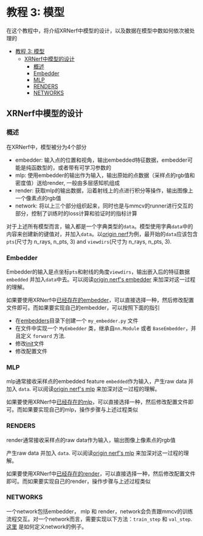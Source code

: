 # 教程 3: 模型

在这个教程中，将介绍XRNerf中模型的设计，以及数据在模型中数如何依次被处理的
<!-- TOC -->

- [教程 3: 模型](#教程-3-模型)
  - [XRNerf中模型的设计](#xrnerf中模型的设计)
    - [概述](#概述)
    - [Embedder](#embedder)
    - [MLP](#mlp)
    - [RENDERS](#renders)
    - [NETWORKS](#networks)

<!-- TOC -->

## XRNerf中模型的设计

### 概述
在XRNerf中，模型被分为4个部分
- embedder: 输入点的位置和视角，输出embedded特征数据，embedder可能是纯函数型的，或者带有可学习参数的
- mlp: 使用embedder的输出作为输入，输出原始的点数据（采样点的rgb值和密度值）送给render, 一般由多层感知机组成
- render: 获取mlp的输出数据，沿着射线上的点进行积分等操作，输出图像上一个像素点的rgb值
- network: 将以上三个部分组织起来，同时也是与mmcv的runner进行交互的部分，控制了训练时的loss计算和验证时的指标计算

对于上述所有模型而言，输入都是一个字典类型的`data`。模型使用字典`data`中的内容来创建新的键值对，并加入`data`。以[origin nerf](../../../configs/nerfs/nerf_blender_base01.py)为例，最开始的`data`应该包含`pts`(尺寸为 n_rays, n_pts, 3) and `viewdirs`(尺寸为 n_rays, n_pts, 3).

### Embedder
Embedder的输入是点坐标`pts`和射线的角度`viewdirs`，输出嵌入后的特征数据 `embedded` 并加入`data`中去。可以阅读[origin nerf's embedder](../../../xrnerf/models/embedders/base.py) 来加深对这一过程的理解。

如果要使用XRNerf中[已经存在的embedder](../../../xrnerf/models/embedders/__init__.py)，可以直接选择一种，然后修改配置文件即可。而如果要实现自己的embedder，可以按照下面的指引
* 在[embedders](../../../xrnerf/models/embedders/)目录下创建一个 `my_embedder.py` 文件
* 在文件中实现一个 `MyEmbedder` 类，继承自`nn.Module` 或者 `BaseEmbedder`，并且定义 `forward` 方法.
* 修改[init](../../../xrnerf/models/embedders/__init__.py)文件
* 修改配置文件


### MLP

mlp通常接收采样点的embedded feature `embedded`作为输入，产生raw data 并加入 `data`.
可以阅读[origin nerf's mlp](../../../xrnerf/models/mlps/nerf_mlp.py) 来加深对这一过程的理解。


如果要使用XRNerf中[已经存在的mlp](../../../xrnerf/models/mlps/__init__.py)，可以直接选择一种，然后修改配置文件即可。而如果要实现自己的mlp，操作步骤与上述过程类似


### RENDERS

render通常接收采样点的raw data作为输入，输出图像上像素点的rgb值

产生raw data 并加入 `data`.
可以阅读[origin nerf's mlp](../../../xrnerf/models/mlps/nerf_mlp.py) 来加深对这一过程的理解。


如果要使用XRNerf中[已经存在的render](../../../xrnerf/models/renders/nerf_render.py)，可以直接选择一种，然后修改配置文件即可。而如果要实现自己的render，操作步骤与上述过程类似


### NETWORKS
一个network包括embedder， mlp 和 render，network会负责跟mmcv的训练流程交互。对一个network而言，需要实现以下方法：`train_step` 和 `val_step`. [这里](../get_started.md) 是如何定义network的例子。
